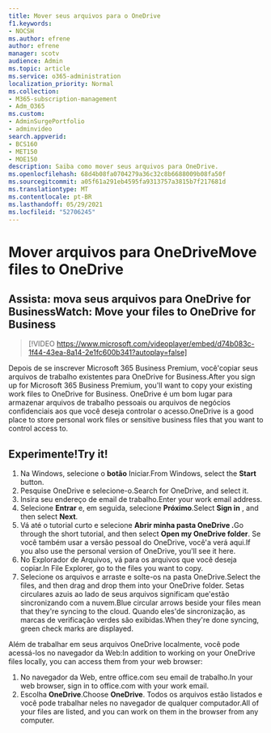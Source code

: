 ```yaml
---
title: Mover seus arquivos para o OneDrive
f1.keywords:
- NOCSH
ms.author: efrene
author: efrene
manager: scotv
audience: Admin
ms.topic: article
ms.service: o365-administration
localization_priority: Normal
ms.collection:
- M365-subscription-management
- Adm_O365
ms.custom:
- AdminSurgePortfolio
- adminvideo
search.appverid:
- BCS160
- MET150
- MOE150
description: Saiba como mover seus arquivos para OneDrive.
ms.openlocfilehash: 68d4b08fa0704279a36c32c8b6688009b08fa50f
ms.sourcegitcommit: a05f61a291eb4595fa9313757a3815b7f217681d
ms.translationtype: MT
ms.contentlocale: pt-BR
ms.lasthandoff: 05/29/2021
ms.locfileid: "52706245"
---
```

# <a name="move-files-to-onedrive"></a><span data-ttu-id="aa015-103">Mover arquivos para OneDrive</span><span class="sxs-lookup"><span data-stu-id="aa015-103">Move files to OneDrive</span></span>

## <a name="watch-move-your-files-to-onedrive-for-business"></a><span data-ttu-id="aa015-104">Assista: mova seus arquivos para OneDrive for Business</span><span class="sxs-lookup"><span data-stu-id="aa015-104">Watch: Move your files to OneDrive for Business</span></span>

> [!VIDEO https://www.microsoft.com/videoplayer/embed/d74b083c-1f44-43ea-8a14-2e1fc600b341?autoplay=false]

<span data-ttu-id="aa015-105">Depois de se inscrever Microsoft 365 Business Premium, você&#39;copiar seus arquivos de trabalho existentes para OneDrive for Business.</span><span class="sxs-lookup"><span data-stu-id="aa015-105">After you sign up for Microsoft 365 Business Premium, you&#39;ll want to copy your existing work files to OneDrive for Business.</span></span> <span data-ttu-id="aa015-106">OneDrive é um bom lugar para armazenar arquivos de trabalho pessoais ou arquivos de negócios confidenciais aos que você deseja controlar o acesso.</span><span class="sxs-lookup"><span data-stu-id="aa015-106">OneDrive is a good place to store personal work files or sensitive business files that you want to control access to.</span></span>

## <a name="try-it"></a><span data-ttu-id="aa015-107">Experimente!</span><span class="sxs-lookup"><span data-stu-id="aa015-107">Try it!</span></span>

1. <span data-ttu-id="aa015-108">Na Windows, selecione o **botão** Iniciar.</span><span class="sxs-lookup"><span data-stu-id="aa015-108">From Windows, select the  **Start** button.</span></span>
2. <span data-ttu-id="aa015-109">Pesquise OneDrive e selecione-o.</span><span class="sxs-lookup"><span data-stu-id="aa015-109">Search for OneDrive, and select it.</span></span>
3. <span data-ttu-id="aa015-110">Insira seu endereço de email de trabalho.</span><span class="sxs-lookup"><span data-stu-id="aa015-110">Enter your work email address.</span></span>
4. <span data-ttu-id="aa015-111">Selecione  **Entrar** e, em seguida, selecione  **Próximo**.</span><span class="sxs-lookup"><span data-stu-id="aa015-111">Select  **Sign in** , and then select  **Next**.</span></span>
5. <span data-ttu-id="aa015-112">Vá até o tutorial curto e selecione **Abrir minha pasta OneDrive .**</span><span class="sxs-lookup"><span data-stu-id="aa015-112">Go through the short tutorial, and then select  **Open my OneDrive folder**.</span></span> <span data-ttu-id="aa015-113">Se você também usar a versão pessoal do OneDrive, você&#39;a verá aqui.</span><span class="sxs-lookup"><span data-stu-id="aa015-113">If you also use the personal version of OneDrive, you&#39;ll see it here.</span></span>
6. <span data-ttu-id="aa015-114">No Explorador de Arquivos, vá para os arquivos que você deseja copiar.</span><span class="sxs-lookup"><span data-stu-id="aa015-114">In File Explorer, go to the files you want to copy.</span></span>
7. <span data-ttu-id="aa015-115">Selecione os arquivos e arraste e solte-os na pasta OneDrive.</span><span class="sxs-lookup"><span data-stu-id="aa015-115">Select the files, and then drag and drop them into your OneDrive folder.</span></span> <span data-ttu-id="aa015-116">Setas circulares azuis ao lado de seus arquivos significam que&#39;estão sincronizando com a nuvem.</span><span class="sxs-lookup"><span data-stu-id="aa015-116">Blue circular arrows beside your files mean that they&#39;re syncing to the cloud.</span></span> <span data-ttu-id="aa015-117">Quando eles&#39;de sincronização, as marcas de verificação verdes são exibidas.</span><span class="sxs-lookup"><span data-stu-id="aa015-117">When they&#39;re done syncing, green check marks are displayed.</span></span>

<span data-ttu-id="aa015-118">Além de trabalhar em seus arquivos OneDrive localmente, você pode acessá-los no navegador da Web:</span><span class="sxs-lookup"><span data-stu-id="aa015-118">In addition to working on your OneDrive files locally, you can access them from your web browser:</span></span>

1. <span data-ttu-id="aa015-119">No navegador da Web, entre office.com seu email de trabalho.</span><span class="sxs-lookup"><span data-stu-id="aa015-119">In your web browser, sign in to office.com with your work email.</span></span>
2. <span data-ttu-id="aa015-120">Escolha **OneDrive**.</span><span class="sxs-lookup"><span data-stu-id="aa015-120">Choose  **OneDrive**.</span></span> <span data-ttu-id="aa015-121">Todos os arquivos estão listados e você pode trabalhar neles no navegador de qualquer computador.</span><span class="sxs-lookup"><span data-stu-id="aa015-121">All of your files are listed, and you can work on them in the browser from any computer.</span></span>